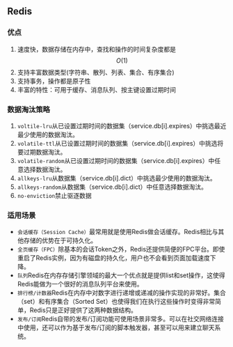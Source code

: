 ## Redis

### 优点

1. 速度快，数据存储在内存中，查找和操作的时间复杂度都是$$O(1)$$
2. 支持丰富数据类型\(字符串、散列、列表、集合、有序集合\)
3. 支持事务，操作都是原子性
4. 丰富的特性：可用于缓存、消息队列、按主键设置过期时间

### 数据淘汰策略

1. `voltile-lru`从已设置过期时间的数据集（service.db\[i\].expires）中挑选最近最少使用的数据淘汰。
2. `volatile-ttl`从已设置过期时间的数据集（service.db\[i\].expires）中挑选将要过期数据淘汰。
3. `volatile-random`从已设置过期时间的数据集（service.db\[i\].expires）中任意选择数据淘汰。
4. `allkeys-lru`从数据集（service.db\[i\].dict）中挑选最少使用的数据淘汰。
5. `allkeys-random`从数据集（service.db\[i\].dict）中任意选择数据淘汰。
6. `no-enviction`禁止驱逐数据

### 适用场景

* `会话缓存（Session Cache）`最常用就是使用Redis做会话缓存。Redis相比与其他存储的优势在于可持久化。
* `全页缓存（FPC）`除基本的会话Token之外，Redis还提供简便的FPC平台。即使重启了Redis实例，因为有磁盘的持久化，用户也不会看到页面加载速度下降。
* `队列`Redis在内存存储引擎领域的最大一个优点就是提供list和set操作，这使得Redis能做为一个很好的消息队列平台来使用。
* `排行榜/计数器`Redis在内存中对数字进行递增或递减的操作实现的非常好。集合（set）和有序集合（Sorted Set）也使得我们在执行这些操作时变得非常简单，Redis只是正好提供了这两种数据结构。
* `发布/订阅`Redis自带的发布/订阅功能可使用场景非常多。可以在社交网络连接中使用，还可以作为基于发布/订阅的脚本触发器，甚至可以用来建立聊天系统。
